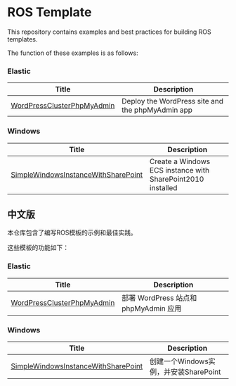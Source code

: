 # ROS Template
This repository contains examples and best practices for building ROS templates.

The function of these examples is as follows:

### Elastic
| Title                                    |  Description                             | 
| ---------------------------------------- | ---------------------------------------- | 
| [WordPressClusterPhpMyAdmin](./elastic/WordPressClusterPhpMyAdmin.json) |  Deploy the WordPress site and the phpMyAdmin app  |

### Windows
| Title                                    |  Description                             | 
| ---------------------------------------- | ---------------------------------------- | 
| [SimpleWindowsInstanceWithSharePoint](./windows/SimpleWindowsInstanceWithSharePoint.json) |  Create a Windows ECS instance with SharePoint2010 installed  |


## 中文版
本仓库包含了编写ROS模板的示例和最佳实践。

这些模板的功能如下：
### Elastic
| Title                                    |  Description                             | 
| ---------------------------------------- | ---------------------------------------- | 
| [WordPressClusterPhpMyAdmin](./elastic/WordPressClusterPhpMyAdmin.json) |  部署 WordPress 站点和 phpMyAdmin 应用  |

### Windows
| Title                                    |  Description                             | 
| ---------------------------------------- | ---------------------------------------- | 
| [SimpleWindowsInstanceWithSharePoint](./windows/SimpleWindowsInstanceWithSharePoint.json) |  创建一个Windows实例，并安装SharePoint  |
